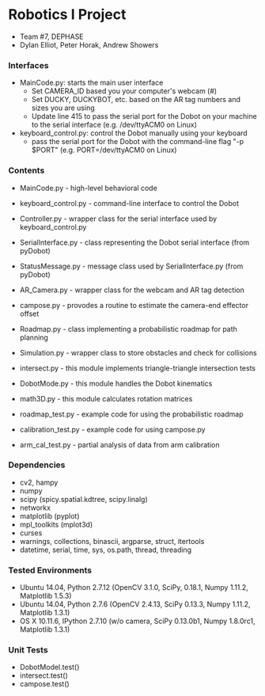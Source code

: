 # Robotics I Project #
* Team #7, DEPHASE
* Dylan Elliot, Peter Horak, Andrew Showers

### Interfaces ###

* MainCode.py: starts the main user interface
  - Set CAMERA_ID based you your computer's webcam (#)
  - Set DUCKY, DUCKYBOT, etc. based on the AR tag numbers and sizes you are using
  - Update line 415 to pass the serial port for the Dobot on your machine to the serial interface (e.g. /dev/ttyACM0 on Linux)
* keyboard_control.py: control the Dobot manually using your keyboard
  - pass the serial port for the Dobot with the command-line flag "-p $PORT" (e.g. PORT=/dev/ttyACM0 on Linux)

### Contents ###
* MainCode.py - high-level behavioral code

* keyboard_control.py - command-line interface to control the Dobot
* Controller.py - wrapper class for the serial interface used by keyboard_control.py
* SerialInterface.py - class representing the Dobot serial interface (from pyDobot)
* StatusMessage.py - message class used by SerialInterface.py (from pyDobot)

* AR_Camera.py - wrapper class for the webcam and AR tag detection
* campose.py - provodes a routine to estimate the camera-end effector offset

* Roadmap.py - class implementing a probabilistic roadmap for path planning
* Simulation.py - wrapper class to store obstacles and check for collisions
* intersect.py - this module implements triangle-triangle intersection tests
* DobotMode.py - this module handles the Dobot kinematics
* math3D.py - this module calculates rotation matrices

* roadmap_test.py - example code for using the probabilistic roadmap
* calibration_test.py - example code for using campose.py
* arm_cal_test.py - partial analysis of data from arm calibration


### Dependencies ###

* cv2, hampy
* numpy
* scipy (spicy.spatial.kdtree, scipy.linalg)
* networkx
* matplotlib (pyplot)
* mpl_toolkits (mplot3d)
* curses
* warnings, collections, binascii, argparse, struct, itertools
* datetime, serial, time, sys, os.path, thread, threading

### Tested Environments ###

* Ubuntu 14.04, Python 2.7.12 (OpenCV 3.1.0, SciPy, 0.18.1, Numpy 1.11.2, Matplotlib 1.5.3)
* Ubuntu 14.04, Python 2.7.6 (OpenCV 2.4.13, SciPy 0.13.3, Numpy 1.11.2, Matplotlib 1.3.1)
* OS X 10.11.6, IPython 2.7.10 (w/o camera, SciPy 0.13.0b1, Numpy 1.8.0rc1, Matplotlib 1.3.1)

### Unit Tests ###

* DobotModel.test()
* intersect.test()
* campose.test()


